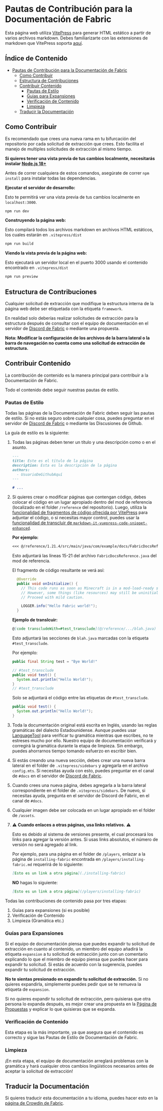 # Pautas de Contribución para la Documentación de Fabric

Esta página web utiliza [VitePress](https://vitepress.dev/) para generar HTML estático a partir de varios archivos markdown. Debes familiarizarte con las extensiones de markdown que VitePress soporta [aquí](https://vitepress.dev/guide/markdown#features).

## Índice de Contenido

- [Pautas de Contribución para la Documentación de Fabric](#fabric-documentation-contribution-guidelines)
  - [Como Contribuir](#how-to-contribute)
  - [Estructura de Contribuciones](#contributing-framework)
  - [Contribuir Contenido](#contributing-content)
    - [Pautas de Estilo](#style-guidelines)
    - [Guias para Expansiones](#guidance-for-expansion)
    - [Verificación de Contenido](#content-verification)
    - [Limpieza](#cleanup)
  - [Traducir la Documentación](#translating-documentation)

## Como Contribuir

Es recomendado que crees una nueva rama en tu bifurcación del repositorio por cada solicitud de extracción que crees. Esto facilita el manejo de multiples solicitudes de extracción al mismo tiempo.

**Si quieres tener una vista previa de tus cambios localmente, necesitarás instalar [Node.js 18+](https://nodejs.org/en/)**

Antes de correr cualquiera de estos comandos, asegúrate de correr `npm install` para instalar todas las dependencias.

**Ejecutar el servidor de desarrollo:**

Esto te permitirá ver una vista previa de tus cambios localmente en `localhost:3000`.

```sh
npm run dev
```

**Construyendo la página web:**

Esto compilará todos los archivos markdown en archivos HTML estáticos, los cuales estarán en `.vitepress/dist`

```sh
npm run build
```

**Viendo la vista previa de la página web:**

Esto ejecutará un servidor local en el puerto 3000 usando el contenido encontrado en `.vitepress/dist`

```sh
npm run preview
```

## Estructura de Contribuciones

Cualquier solicitud de extracción que modifique la estructura interna de la página web debe ser etiquetada con la etiqueta `framework`.

En realidad solo deberías realizar solicitudes de extracción para la estructura después de consultar con el equipo de documentación en el servidor de [Discord de Fabric](https://discord.gg/v6v4pMv) o mediante una propuesta.

**Nota: Modificar la configuración de los archivos de la barra lateral o la barra de navegación no cuenta como una solicitud de extracción de estructura.**

## Contribuir Contenido

La contribución de contenido es la manera principal para contribuir a la Documentación de Fabric.

Todo el contenido debe seguir nuestras pautas de estilo.

### Pautas de Estilo

Todas las páginas de la Documentación de Fabric deben seguir las pautas de estilo. Si no estás seguro sobre cualquier cosa, puedes preguntar en el servidor de [Discord de Fabric](https://discord.gg/v6v4pMv) o mediante las Discusiones de Github.

La guía de estilo es la siguiente:

1. Todas las páginas deben tener un título y una descripción como o en el asunto.

   ```md
   ---
   title: Este es el título de la página
   description: Esta es la descripción de la página
   authors:
     - UsuarioDeGithubAquí
   ---

   # ...
   ```

2. Si quieres crear o modificar páginas que contengan código, debes colocar el código en un lugar apropiado dentro del mod de referencia (localizado en el folder `/reference` del repositorio). Luego, utiliza la [funcionalidad de fragmentos de código ofrecida por VitePress](https://vitepress.dev/guide/markdown#import-code-snippets) para adjuntar el código, o si necesitas mayor control, puedes usar la [funcionalidad de transcluir de `markdown-it-vuepress-code-snippet-enhanced`](https://github.com/fabioaanthony/markdown-it-vuepress-code-snippet-enhanced).

   **Por ejemplo:**

   ```md
   <<< @/reference/1.21.4/src/main/java/com/example/docs/FabricDocsReference.java{15-21 java}
   ```

   Esto adjuntará las líneas 15-21 del archivo `FabricDocsReference.java` del mod de referencia.

   El fragmento de código resultante se verá así:

   ```java
     @Override
     public void onInitialize() {
       // This code runs as soon as Minecraft is in a mod-load-ready state.
       // However, some things (like resources) may still be uninitialized.
       // Proceed with mild caution.

       LOGGER.info("Hello Fabric world!");
     }
   ```

   **Ejemplo de translcuir:**

   ```md
   @[code transcludeWith=#test_transclude](@/reference/.../blah.java)
   ```

   Esto adjuntará las secciones de `blah.java` marcadas con la etiqueta `#test_transclude`.

   Por ejemplo:

   ```java
   public final String test = "Bye World!"

   // #test_transclude
   public void test() {
     System.out.println("Hello World!");
   }
   // #test_transclude
   ```

   Solo se adjuntará el código entre las etiquetas de `#test_transclude`.

   ```java
   public void test() {
     System.out.println("Hello World!");
   }
   ```

3. Toda la documentación original está escrita en Inglés, usando las reglas gramáticas del dialecto Estadounidense. Aunque puedes usar [LanguageTool](https://languagetool.org/) para verificar tu gramática mientras que escribes, no te estreses mucho por ello. Nuestro equipo de documentación verificará y corregirá la gramática durante la etapa de limpieza. Sin embargo, puedes ahorrarnos tiempo tomando esfuerzo en escribir bien.

4. Si estás creando una nueva sección, debes crear una nueva barra lateral en el folder de `.vitepress/sidebars` y agregarla en el archivo `config.mts`. Si necesitas ayuda con esto, puedes preguntar en el canal de `#docs` en el servidor de [Discord de Fabric](https://discord.gg/v6v4pMv).

5. Cuando crees una nueva página, debes agregarla a la barra lateral correspondiente en el folder de `.vitepress/sidebars`. De nuevo, si necesitas ayuda, pregunta en el servidor de Discord de Fabric, en el canal de `#docs`.

6. Cualquier imagen debe ser colocada en un lugar apropiado en el folder de `/assets`.

7. ⚠️ **Cuando enlaces a otras páginas, usa links relativos.** ⚠️

   Esto es debido al sistema de versiones presente, el cual procesará los links para agregar la versión antes. Si usas links absolutos, el número de versión no será agregado al link.

   Por ejemplo, para una página en el folder de `/players`, enlazar a la página de `installing-fabric` encontrada en `/players/installing-fabric.md` requerirá de lo siguiente:

   ```md
   [Esto es un link a otra página](./installing-fabric)
   ```

   **NO** hagas lo siguiente:

   ```md
   [Esto es un link a otra página](/players/installing-fabric)
   ```

Todas las contribuciones de contenido pasa por tres etapas:

1. Guías para expansiones (si es posible)
2. Verificación de Contenido
3. Limpieza (Gramática etc.)

### Guías para Expansiones

Si el equipo de documentación piensa que puedes expandir tu solicitud de extracción en cuanto al contenido, un miembro del equipo añadirá la etiqueta `expansion` a tu solicitud de extracción junto con un comentario explicando lo que el miembro de equipo piensa que puedes hacer para expandir tu solicitud. Si estás de acuerdo con la sugerencia, puedes expandir tu solicitud de extracción.

**No te sientas presionado en expandir tu solicitud de extracción.** Si no quieres expandirla, simplemente puedes pedir que se te remueva la etiqueta de `expansion`.

Si no quieres expandir tu solicitud de extracción, pero quisieras que otra persona lo expanda después, es mejor crear una propuesta en la [Página de Propuestas](https://github.com/FabricMC/fabric-docs/issues) y explicar lo que quisieras que se expanda.

### Verificación de Contenido

Esta etapa es la más importante, ya que asegura que el contenido es correcto y sigue las Pautas de Estilo de Documentación de Fabric.

### Limpieza

¡En esta etapa, el equipo de documentación arreglará problemas con la gramática y hará cualquier otros cambios lingüísticos necesarios antes de aceptar la solicitud de extracción!

## Traducir la Documentación

Si quieres traducir esta documentación a tu idioma, puedes hacer esto en la [página de Crowdin de Fabric](https://crowdin.com/project/fabricmc).
